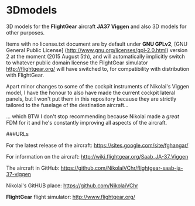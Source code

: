 # 3Dmodels
3D models for the **FlightGear** aircraft **JA37 Viggen** and also 3D models for other purposes.


Items with no license.txt document are by default under **GNU GPLv2**, [GNU General Public License] (http://www.gnu.org/licenses/gpl-2.0.html) version 2 at the moment (2015 August 5th),
and will automatically implicitly switch to whatever public domain license the FlightGear simulator http://flightgear.org/ will have switched to, for compatibility with
distribution with FlightGear.

Apart minor changes to some of the cockpit instruments of Nikolai's Viggen model, I have the honour to also have made the current cockpit lateral panels, but I won't put them
in this repository because they are strictly tailored to the fuselage of the destination aircraft...

... which BTW I don't stop recommending because Nikolai made a *great* FDM for it and he's constantly improving all aspects of the aircraft.


###URLs

For the latest release of the aircraft: https://sites.google.com/site/fghangar/

For information on the aircraft: http://wiki.flightgear.org/Saab_JA-37_Viggen

The aircraft in GitHub: https://github.com/NikolaiVChr/flightgear-saab-ja-37-viggen

Nikolai's GitHUB place: https://github.com/NikolaiVChr

**FlightGear** flight simulator: http://www.flightgear.org/